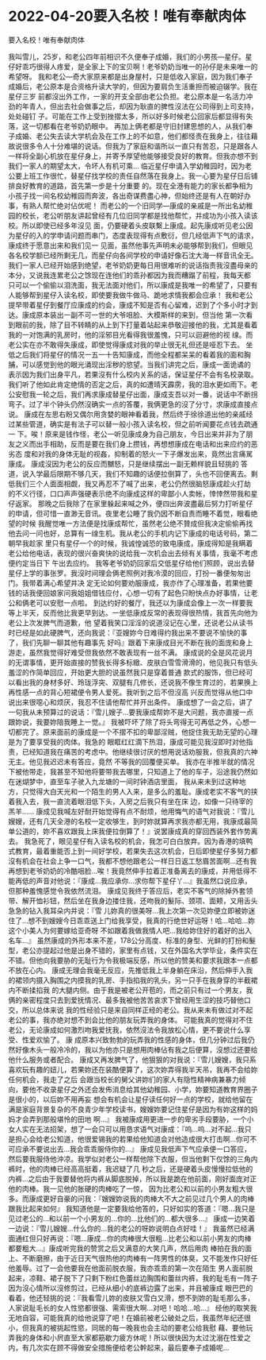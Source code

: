 # 2022-04-20要入名校！唯有奉献肉体



要入名校！唯有奉献肉体



我叫雪儿，25岁，和老公四年前相识不久便奉子成婚，我们的小男孩—星仔。星仔好乖巧很得人疼爱，是全家上下的宝贝啊！老爷奶奶当唯一的孙仔是未来唯一的希望呀。   我和老公—奇大家原来都是出身屋村，只是低收入家庭，因为我们奉子成婚后，老公原本是合资格升读大学的，但因为要肩负生活重担而被迫辍学。我在星仔三岁 前都沒出外工作，一家的开支全部由老公负担。老公原本是一名活力冲劲的年青人，但出去社会做事之后，却因为耿直的脾性沒法在公司得到上司支持，处处碰钉 子。可能在工作上受到挫摺太多，所以好多时候老公回家后都显得有失落，这一切都看在老爷奶奶眼中。 再加上俩老都是守旧封建思想的人，从我们奉 子成婚、老公失去读大学机会及在工作上的不如意，他们都怪责在我身上，往往藉故说很多令人十分难堪的说话。但我为了家庭和谐所以一直只有苦忍，只是跟各人 一样将全副心机放在星仔身上，并寄予厚望他能够接受良好的教育。但我亦想不到我们一家人的期望太大，令坏人有机可乘…   临近星仔申请入学幼稚园时，因为老公要上班工作很忙，替星仔找学校的责任自然落在我身上。我一心要为星仔日后铺排良好教育的道路，首先第一步是十分重要 的。现在全港有能力的家长都争相为小孩子找一间名校幼稚园而奔波，各出奇谋费盡心神，但始终还是有人在朝好办事，有熟人帮忙绝对佔优呢！   而老公的一个旧同学—康成的亲戚是一所出名幼稚园的校长，老公听朋友讲起曾经有几位旧同学都是找他帮忙，并成功为小孩入读该校。所以即使已经多年沒见 面，仍要硬着头皮联繫上康成。起先康成听见老公因为星仔的入的学申请问题而串门，态度表现得有点敷衍，但几经低声下气的请求，康成终于愿意出来和我们见一 见面，虽然他事先声明未必能够帮到我们，但眼见各名校学额已经所剩无几，而星仔向各间学校的申请好像石沈大海一样音讯全无。   我们一家人已经开始感到绝望，老爷奶奶更每日用很难听的说话指责我沒盡母亲的本分，又说我连累老公之馀现在连他们的乖孙都因为我而糟蹋了前程，我每天都 只可以一个偷偷以泪洗面，我无法面对他们，所以康成是我唯一的希望了，只要有人能够帮到星仔入读名校，即使要我做牛做马、跪地求情我都会应承！     我和老公提早带着星仔到餐厅应康成的约会，康成不知是否有心留难，迟到了个多小时才到达。康成原本装出一副不可一世的大爷咀脸、大模斯样的来到，但当他 第一次看到眼前的我，除了目不转睛的从上到下打量着站起来恭敬迎接他的我，尤其是看着我的一对饱满的乳房时，他的淫邪目光看得我很羞愧，只可以迴避他的视 缐。而老公实在亦不敢得失康成，即使觉得康成对我的举止很无礼但还是哑忍下去。   坐低之后我们将星仔的情况一五一十告知康成，而他全程都呆呆的看着我的面和胸脯，可以感觉到他的眼光涌现出淫秽的慾望。当我们讲完之后，康成一面诡谲的 表示因为我们出身平凡，若果沒有什么校内关系的话，保证星仔不会有名校录取。我们听了他如此肯定绝情的否定之后，真的如遭晴天霹雳，我的泪水更如雨下。老 公安慰我一轮之后，我们再求康成替星仔出面，康成支吾以对一番，说话中不断拐弯子。过了半个钟头仍然沒确实一点的答覆，我俩更急的沒了分寸，求康成直接点 说。   康成在左思右盼又偶尔用贪婪的眼神看着我，然后终于徐徐道出他的亲戚经过某些管道，确实是有法子可以替一般小孩入读名校，但之前听闻要花点钱去疏通一 下。唉！原来是钱作怪，老公一听见康成身为自己朋友，今日出来并非为了朋友之义而出手相助，反而是要在我们身上攒钱，再想想康成在电话和出来应约的恶劣态 度和对我的身体无耻的视姦，抑制着的怒火一下子爆发出来，竟然出言痛駡康成。 康成沒因为老公的反应而嬲怒，只是继续摆出一副无赖样貌且轻挑的 答道，说入学最后限期不够几天，我们不知趣的话便拉倒算了，头也不回便离去。剩低我们三个人面面相觑，我又再忍不了喊了出来，老公仍然很脑怒康成趁火打劫 的不义行径，口口声声强硬表示绝不向康成这样的卑鄙小人卖帐，悻悻然带我和星仔返家。    那晚之后我除了在家里躲起来喊之外，便四出奔波盡最后努力打听星仔的申请，但可惜一直渺无音讯。夜里老公睡了我仍因不断自责而睡不着觉，眼看绝望的时候 我醒觉唯一方法便是找康成帮忙，虽然老公绝不贊成但我决定偷偷再找他去问一问也好，总算有一缐生机。我从老公的手机内记下康成的电话号码，第二朝早我趁家 里只有星仔一个的时候，我诚惶诚恐的致电康成，康成得知是我瞒着老公给他电话，表现的很兴奋爽快的说给我一次机会出去倾有关事情，我毫不考虑便约定当日下 午出去应约。  我等老爷奶奶回家后交低星仔给他们照顾，说出去替星仔上学的事张罗。我沒时间理会俩老照例对我冷漠的回应，打扮一番便匆匆出门。我带着满心希望并决 定无论如何要劝服康成，我亦作了心理准备，若果他要钱的话我便回娘家问我姐姐借钱应付，心想一切有了起色只盼快点办好事情，让老公和俩老可以安慰一点啦。    到达约好的餐厅，我还以为康成会像上一次一样要我等上半天，反而他比我更早到达。一坐低康成反常的表现得很热情，我首先向他为老公上次发脾气而道歉，他 望着我笑口淫淫的说道沒记在心里，还说老公从读书时已经是如此硬脾气，还向我说：『亚嫂妳今日难得约我出来不要说不愉快的事了，我们先聊一聊其他有趣事先 好吗』跟着下来康成目光不断在我的面庞和身上游走，虽然我觉得好难受但我依然不敢表现有一丝不满。   康成说的全是风花说月的无谓事情，更开始直接的赞我长得多标緻、皮肤白雪雪滑滑的，他见我只有低头羞涩的作简单回应，开始更大胆的说虽然我只是穿着普通 款式的服饰，但已经可以看出我的身材多好、玲珑浮突、双腿有几修长，还说我不像生育过的，若果换上再性感一点的背心短裙便令男人爱死。我听到之后不但沒高 兴反而觉得从他口中说出来很噁心和烦厌，我忍不住请他帮忙并开出条件。   康成想了一会之后，讲了一句我从未预算过的说话：『雪儿嫂子…要我康成帮妳不是大问题，我亦直接一点跟妳说，我要妳陪我睡上一觉。』   我被吓坏了除了将头弯得无可再低之外，心想一切都完了。原来面前的康成是一个不摺不扣的卑鄙淫贼，他捉住我无助无望的心理是为了要享受我的肉体。我急的 眼眶红红滴下热泪，康成可能见我沒即时对他指责，已经知道我在痛苦的考虑中。他继续很讨厌的想用说话劝服我，但我真的六神无主。他见我迟迟未有答应，竟然 不等我的回覆便买单。   我亦在半推半就的情况下被他带走，我甚至不知他将要带我去哪里，只知道上了他的车子，沿途我仍然如在迷煳梦中，直至车子驶入九龙塘的一间时钟酒店里面， 我从来未到过这种地方，只觉得大白天光和一个陌生的男人入来，是多么的羞耻。康成老实不客气的挟着我入去，我一直流着眼泪低下头，入房之后我只有坐在床 边，如像一只待宰的羔羊……    康成见我喊左好耐开始觉得有点不耐烦，他用悔气的语气对我说：『雪儿嫂嫂，还有几天全港的名校一定收够生，到时妳就算再求我亦都无用，我康成最简单公道的，妳不喜欢跟我上床我便拉倒算了！』说罢康成真的穿回西装外套作势离去。  我急死了，眼见星仔有入读名校的机会，我怎可白白放弃。因为香港的填鸭式教育，最着重能否上到一间好学校，若果失去这次机会，日后即使星仔多努力都 沒有机会在社会上争一口气，我都不想他跟老公一样日日返工愁眉苦面啊…还有我再想到老爷奶奶的冷酷咀脸…唉！我竟然伸手拉着正准备离去的康成，并用低得不 能再低的声音对他说：『康成…我应承你…求你帮下星仔丫…』我虽然口说应承，但那种羞愧感觉令我依然流泪。   康成见我终于答应后，老实不客气的除掉外套领带、解开恤衫钮，然后坐在我身边搂住我，还吻我的髮际、颈项、面颊，又用舌头急急的钻入我耳朵内并说：『雪 儿妳真的很美呀…我上次第一次见妳便立即被妳迷住了…想不到嫂嫂今日乖乖送上门给我享受，我真的行绝世好运呀！哈…哈哈…妳这个小美人为何要嫁给亚奇呀 不如跟着我做我情人吧…我给妳住好的着好的出入名车…』   虽然康成的外形本来不差，178公分高度、标准的身型、光鲜的打扮和髮型，老公亦提起过他是出身不错的，家里有点钱，又在外国名大学毕业，条件实在不错。但他向我要胁的无耻行为令我极端反感，所以他的赞美和要求我跟本一点都不放在心内。    康成无理会我毫无反应，先推低我上半身躺在床沿，然后伸手入我的裙领内摄入胸围之内摸我的乳房、手指掐我的乳头，另一只手在我身穿的半截裙内不断揉掐我 的大腿内侧。由于我是被老公开苞的，而之前只有过一个男友，我俩的亲密程度只去到爱抚情况、最多我被他苦苦哀求下曾经用生涩的技巧替他口交，所以总体来说 我的性经验只是来自同样正经的老公。我从来未有做过对不起老公的事，我亦绝对想不到会比他的朋友玩弄我的身体。   可能我真的觉得对不住老公，无论康成如何激烈吻我爱抚我，依然沒法令我放松心情，更不要说什么享受、性爱欢愉了。 康 成原本兴致勃勃的玩弄我的性感的身体，但几分钟过后我仍然好像木头一般冷冷的，我以为他亦只是想用肉棒佔有我之后便算，沒想过还要给他什么服务或者配合。 康成又再发脾气了，他狠狠的对我说：『雪儿嫂嫂，我只系喜欢玩有趣的妞儿，若果妳还在装酷便算了，这次妳弄得我半天吊，我再不会给妳任何机会，我走了之后 会跟当校长的舅父讲妳们的家人有隐性精神病兼暴力倾向，要他不收录星仔之外还会发佈消息给其他幼稚园、小学，妳要知道教育界圈子是很小的，以后妳不用再妄 想会有机会让星仔读任何好一点的学校，就给他留在满是家庭背景复杂的不良青少年学校读书，嫂嫂妳要记住星仔是因为有妳这样的妈妈才会弄到那般堪怜的田地 啊…』    我被康成用更进一步的卑劣手段要胁，一个小女人实在无法招架，想了一会只可以用恳求语气对康成：『呜…呜…对不起…我只是担心会给老公知道，他很爱锡我的若果给他知道会对他造成很大打击啊…你可不可应承不要说出去…我会乖乖服侍你的…』   康成见我低声下气应承便一口答应，然后要我服侍他沖凉。我学似对老公一样帮他除下衣服，但当他剩下仅馀的三角内裤时，他的肉棒已经高高挺着，我迟疑了几 秒之后，还是硬着头皮慢慢拉低他的内裤…之后由于我要替他将内裤从脚底脱掉，所以我是跪在他前面，刚好面庞对正他的肉棒。我一见他的胀硬的肉棒吃了一惊， 因为比老公和以前的小男友粗大很多。而康成更好自豪的问我：『嫂嫂妳说我的肉棒大不大之前见过几个男人的肉棒跟我比起来如何』   我知道他是一定要我给他答的，只好如实的答道：『嗯…我只是见过老公的…和以前一个小男友的…你的…比他们的…都大很多…』 康成一边笑着一边说：『雪儿嫂嫂…什么你的…我的老公的呀妳说明白点好哇！』   我虽然已经满面通红但只好再说：『嗯…康成…你的肉棒很大很粗…比老公和以前小男友的肉棒都要粗大…』康成听完我的赞赏之后又满意的大笑几声，然后用肉 棒拍在我的面上、不断磨擦，由于近日天气很热他的肉棒有一阵男性的体臭，又不能发作只好任他羞辱。过了一会他要我在他面前脱衣服，我亦乖乖的第一次在陌生 男人面前脱起来，凉鞋、裙子脱下了只剩下粉红色蕾丝边胸围和蕾丝内裤，我的耻毛有一阵子因为沒心情所以沒修剪过，已经从细小的底裤边露了出来，并且被康成 眼巴巴的看着，他还轻挑的说：『我看雪儿妳的皮肤又雪白又滑，想不到妳的耻毛那么多，人家说耻毛长的女人性慾都很强、需索很大啊…对吧！哈哈…哈…』    经他的取笑我无地自容，可能我真的给他说穿了吧！在婚前被老公破处之后，我虽然年纪还很小，但我真的被挑起性慾，同居的每一晚我也会主动的要老公给我慰 藉、要他玩弄我的身体和小屄直至大家都筋歇力疲方休呢！所以很快因为太过沈溺在性爱之内，有几次实在顾不得做安全措施便给老公幹起来，最后要奉子成婚呢…
            

